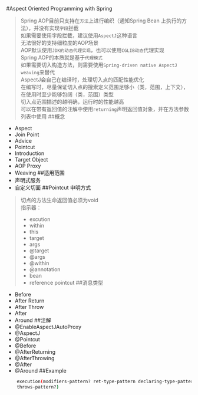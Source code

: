 #Aspect Oriented Programming with Spring
> Spring AOP目前只支持在`方法`上进行编织（通知Spring Bean 上执行的方法），并没有实现`字段`拦截  
> 如果需要使用字段拦截，建议使用`AspectJ`这种语言   
> 无法很好的支持细粒度的AOP场景  
> AOP默认使用`JDK的动态代理实现`，也可以使用`CGLIB动态`代理实现   
> Spring AOP的本质就是基于`代理模式`  
> 如果需要切入构造方法，则需要使用`Spring-driven native AspectJ weaving`来替代   
> AspectJ会自己在编译时，处理切入点的匹配性能优化  
> 在编写时，尽量保证切入点的搜索定义范围足够小（类，范围，上下文），在使用时至少能够包阔（类，范围）类型   
> 切入点范围描述的越明确，运行时的性能越高  
> 可以在带有返回值的注解中使用`returning`声明返回值对象，并在方法参数列表中使用
##概念
- Aspect 
- Join Point
- Advice
- Pointcut
- Introduction
- Target Object
- AOP Proxy
- Weaving
##适用范围
- 声明式服务
- 自定义切面
##Pointcut 申明方式
> 切点的方法生命返回值必须为void    
> 指示器：
> - excution
> - within
> - this
> - target
> - args
> - @target
> - @args
> - @within
> - @annotation
> - bean
> - reference pointcut
##消息类型
- Before
- After Return
- After Throw
- After
- Around
##注解
- @EnableAspectJAutoProxy
- @AspectJ 
- @Pointcut
- @Before
- @AfterReturning
- @AfterThrowing
- @After
- @Around
##Example
~~~bash
    execution(modifiers-pattern? ret-type-pattern declaring-type-pattern?name-pattern(param-pattern) 
    throws-pattern?)
~~~
